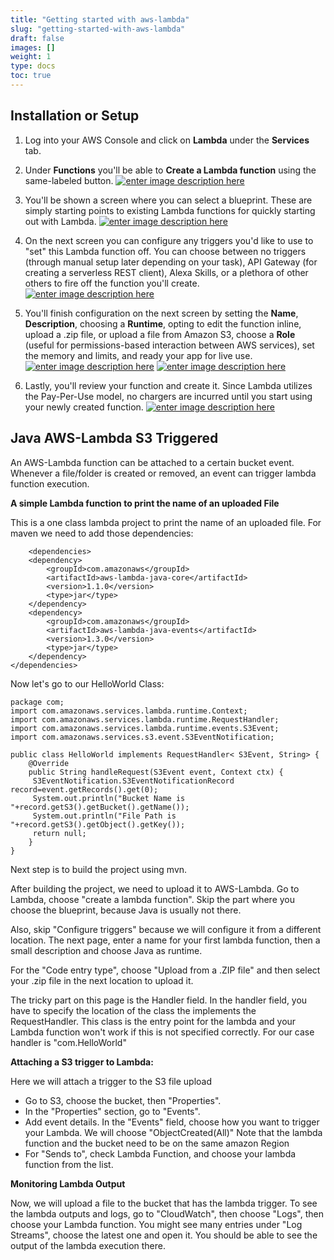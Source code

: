 ```yaml
---
title: "Getting started with aws-lambda"
slug: "getting-started-with-aws-lambda"
draft: false
images: []
weight: 1
type: docs
toc: true
---
```


## Installation or Setup
1. Log into your AWS Console and click on **Lambda** under the
    **Services** tab.

2. Under **Functions** you'll be able to **Create a Lambda function** using the same-labeled button.
[![enter image description here][1]][1]

3. You'll be shown a screen where you can select a blueprint. These are simply starting points to existing Lambda functions for quickly starting out with Lambda.
[![enter image description here][2]][2]

4. On the next screen you can configure any triggers you'd like to use to "set" this Lambda function off. You can choose between no triggers (through manual setup later depending on your task), API Gateway (for creating a serverless REST client), Alexa Skills, or a plethora of other others to fire off the function you'll create.
[![enter image description here][3]][3]

5. You'll finish configuration on the next screen by setting the **Name**, **Description**, choosing a **Runtime**, opting to edit the function inline, upload a .zip file, or upload a file from Amazon S3, choose a **Role** (useful for permissions-based interaction between AWS services), set the memory and limits, and ready your app for live use.
[![enter image description here][4]][4]
[![enter image description here][5]][5]

6. Lastly, you'll review your function and create it. Since Lambda utilizes the Pay-Per-Use model, no chargers are incurred until you start using your newly created function.
[![enter image description here][6]][6]


  [1]: http://i.stack.imgur.com/nlYn9.jpg
  [2]: http://i.stack.imgur.com/pktAb.jpg
  [3]: http://i.stack.imgur.com/8Bykj.jpg
  [4]: http://i.stack.imgur.com/phQxo.jpg
  [5]: http://i.stack.imgur.com/88dQG.jpg
  [6]: http://i.stack.imgur.com/KpTTs.jpg

## Java AWS-Lambda S3 Triggered
An AWS-Lambda function can be attached to a certain bucket event. Whenever a file/folder is created or removed, an event can trigger lambda function execution.

**A simple Lambda function to print the name of an uploaded File**

 This is a one class lambda project to print the name of an uploaded file.
For maven we need to add those dependencies:

        <dependencies>
        <dependency>
            <groupId>com.amazonaws</groupId>
            <artifactId>aws-lambda-java-core</artifactId>
            <version>1.1.0</version>
            <type>jar</type>
        </dependency>
        <dependency>
            <groupId>com.amazonaws</groupId>
            <artifactId>aws-lambda-java-events</artifactId>
            <version>1.3.0</version>
            <type>jar</type>
        </dependency>
    </dependencies>

Now let's go to our HelloWorld Class:

    package com;
    import com.amazonaws.services.lambda.runtime.Context;
    import com.amazonaws.services.lambda.runtime.RequestHandler;
    import com.amazonaws.services.lambda.runtime.events.S3Event;
    import com.amazonaws.services.s3.event.S3EventNotification;
    
    public class HelloWorld implements RequestHandler< S3Event, String> {
        @Override
        public String handleRequest(S3Event event, Context ctx) {
         S3EventNotification.S3EventNotificationRecord record=event.getRecords().get(0);
         System.out.println("Bucket Name is "+record.getS3().getBucket().getName());
         System.out.println("File Path is "+record.getS3().getObject().getKey());
         return null;
        }
    }

Next step is to build the project using mvn.

After building the project, we need to upload it to AWS-Lambda.  Go to Lambda, choose "create a lambda function". Skip the part where you choose the blueprint, because Java is usually not there.

Also, skip "Configure triggers" because we will configure it from a different location. The next page, enter a name for your first lambda function, then a small description and choose Java as runtime.

For the "Code entry type", choose "Upload from a .ZIP file" and then select your .zip file in the next location to upload it. 

The tricky part on this page is the Handler field. In the handler field, you have to specify the location of the class the implements the RequestHandler. This class is the entry point for the lambda and your Lambda function won't work if this is not specified correctly. For our case handler is "com.HelloWorld"

**Attaching a S3 trigger to Lambda:**

Here we will attach a trigger to the S3 file upload
 - Go to S3, choose the bucket, then "Properties".
 - In the "Properties" section, go to "Events".
 - Add event details. In the "Events" field, choose how you want to trigger your Lambda. We will choose "ObjectCreated(All)"
  Note that the lambda function and the bucket need to be on the same amazon Region
 - For "Sends to", check Lambda Function, and choose your lambda function from the list.

**Monitoring Lambda Output**

Now, we will upload a file to the bucket that has the lambda trigger. To see the lambda outputs and logs, go to "CloudWatch", then choose "Logs", then choose your Lambda function. You might see many entries under "Log Streams", choose the latest one and open it. You should be able to see the output of the lambda execution there.

